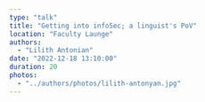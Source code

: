```yaml
---
type: "talk"
title: "Getting into infoSec; a linguist's PoV"
location: "Faculty Launge"
authors:
  - "Lilith Antonian"
date: "2022-12-18 13:10:00"
duration: 20
photos:
  - "../authors/photos/lilith-antonyan.jpg"
---
```

